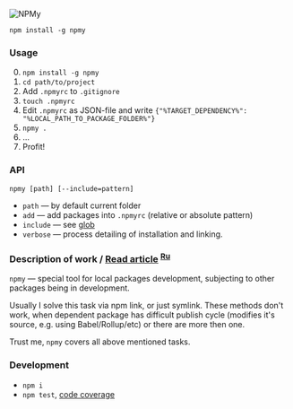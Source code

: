 ![NPMy](https://habrastorage.org/web/90b/1de/e11/90b1dee119184345bf280b43c8172568.png)

```
npm install -g npmy
```

### Usage

 0. `npm install -g npmy`
 1. `cd path/to/project`
 2. Add `.npmyrc` to `.gitignore`
 3. `touch .npmyrc`
 4. Edit `.npmyrc` as JSON-file and write `{"%TARGET_DEPENDENCY%": "%LOCAL_PATH_TO_PACKAGE_FOLDER%"}`
 5. `npmy .`
 6. ...
 7. Profit!


### API

`npmy [path] [--include=pattern]`

 - `path` — by default current folder
 - `add` — add packages into `.npmyrc` (relative or absolute pattern)
 - `include` — see [glob](https://github.com/isaacs/node-glob#glob-primer)
 - `verbose` — process detailing of installation and linking.

### Description of work / [Read article](https://github.com/artifact-project/npmy/wiki/%60npm-link%60-on-steroids) <sup><a href="https://habrahabr.ru/company/mailru/blog/333580/">Ru</a></sup>

`npmy` — special tool for local packages development, subjecting to other packages being in development.

Usually I solve this task via npm link, or just symlink. These methods don't work,
when dependent package has difficult publish cycle (modifies it's source, e.g. using Babel/Rollup/etc)
or there are more then one.

Trust me, `npmy` covers all above mentioned tasks.


### Development

 - `npm i`
 - `npm test`, [code coverage](./coverage/lcov-report/index.html)
